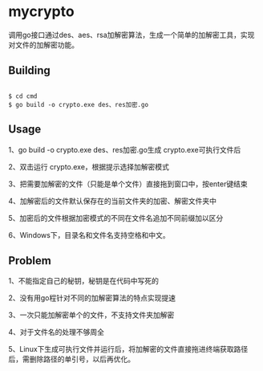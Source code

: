 
# mycrypto

调用go接口通过des、aes、rsa加解密算法，生成一个简单的加解密工具，实现对文件的加解密功能。

## Building

```

$ cd cmd
$ go build -o crypto.exe des、res加密.go
```


## Usage

1、go build -o crypto.exe des、res加密.go生成 crypto.exe可执行文件后

2、双击运行 crypto.exe，根据提示选择加解密模式

3、把需要加解密的文件（只能是单个文件）直接拖到窗口中，按enter键结束

4、加解密后的文件默认保存在的当前文件夹的加密、解密文件夹中

5、加密后的文件根据加密模式的不同在文件名追加不同前缀加以区分

6、Windows下，目录名和文件名支持空格和中文。

## Problem

1、不能指定自己的秘钥，秘钥是在代码中写死的

2、没有用go程针对不同的加解密算法的特点实现提速

3、一次只能加解密单个的文件，不支持文件夹加解密

4、对于文件名的处理不够周全

5、Linux下生成可执行文件并运行后，将加解密的文件直接拖进终端获取路径后，需删除路径的单引号，以后再优化。
